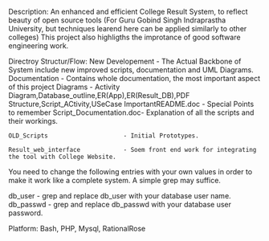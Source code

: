 
Description:
    An enhanced and efficient College Result System, to reflect beauty of open source tools
    (For Guru Gobind Singh Indraprastha University, but techniques learend here can be applied similarly to other colleges)
    This project also highligths the improtance of good software engineering work.


Directroy Structur/Flow:
    New Developement                - The Actual Backbone of System include new improved scripts, documentation and UML Diagrams.
        Documentation               - Contains whole documentation, the most important aspect of this project
            Diagrams                - Activity Diagram,Database_outline,ER(App),ER(Result_DB),PDF Structure,Script_ACtivity,USeCase
            ImportantREADME.doc     - Special Points to remember
            Script_Documentation.doc- Explanation of all the scripts and their workings.

    OLD_Scripts                     - Initial Prototypes.
    
    Result_web_interface            - Soem front end work for integrating the tool with College Website.

You need to change the following entries with your own values in order to make it work like a complete system.
A simple grep may suffice.

db_user - grep and replace db_user with your database user name.
db_passwd - grep and replace db_passwd with your database user password. 

Platform: Bash, PHP, Mysql, RationalRose

